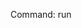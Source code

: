 Command: run <script>

Runs a Gricli script.

Parameters:

    script	: The script to run.

A Gricli script can be of any file extension.

Example usage:

    run myscript
    run myscript.txt
    run myscript.xyz


